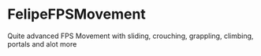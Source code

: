 # FelipeFPSMovement
Quite advanced FPS Movement with sliding, crouching, grappling, climbing, portals and alot more
